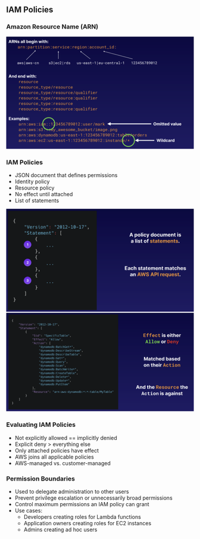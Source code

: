 ## IAM Policies

### Amazon Resource Name (ARN)
![ARN](images/02-ARN.png)

### IAM Policies
- JSON document that defines permissions
- Identity policy
- Resource policy
- No effect until attached
- List of statements

![Policies01](images/02-Policies1.png)
![Policies02](images/02-Policies2.png)

### Evaluating IAM Policies
- Not explicitly allowed == implicitly denied
- Explicit deny > everything else
- Only attached policies have effect
- AWS joins all applicable policies
- AWS-managed vs. customer-managed

### Permission Boundaries
- Used to delegate administration to other users
- Prevent privilege escalation or unnecessarily broad permissions
- Control maximum permissions an IAM policy can grant
- Use cases:
  - Developers creating roles for Lambda functions
  - Application owners creating roles for EC2 instances
  - Admins creating ad hoc users
